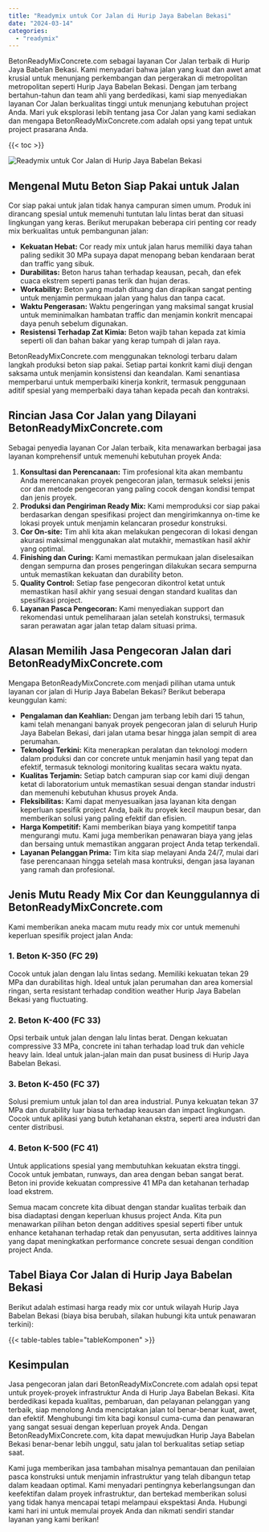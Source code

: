 ```yaml
---
title: "Readymix untuk Cor Jalan di Hurip Jaya Babelan Bekasi"
date: "2024-03-14"
categories: 
  - "readymix"
---
```


BetonReadyMixConcrete.com sebagai layanan Cor Jalan terbaik di Hurip Jaya Babelan Bekasi. Kami menyadari bahwa jalan yang kuat dan awet amat krusial untuk menunjang perkembangan dan pergerakan di metropolitan metropolitan seperti Hurip Jaya Babelan Bekasi. Dengan jam terbang bertahun-tahun dan team ahli yang berdedikasi, kami siap menyediakan layanan Cor Jalan berkualitas tinggi untuk menunjang kebutuhan project Anda. Mari yuk eksplorasi lebih tentang jasa Cor Jalan yang kami sediakan dan mengapa BetonReadyMixConcrete.com adalah opsi yang tepat untuk project prasarana Anda.

{{< toc >}}

![Readymix untuk Cor Jalan di Hurip Jaya Babelan Bekasi](https://betoncor8.github.io/cor/harga-beton-readymix-concrete%20(32).png)

## Mengenal Mutu Beton Siap Pakai untuk Jalan

Cor siap pakai untuk jalan tidak hanya campuran simen umum. Produk ini dirancang spesial untuk memenuhi tuntutan lalu lintas berat dan situasi lingkungan yang keras. Berikut merupakan beberapa ciri penting cor ready mix berkualitas untuk pembangunan jalan:

- **Kekuatan Hebat:** Cor ready mix untuk jalan harus memiliki daya tahan paling sedikit 30 MPa supaya dapat menopang beban kendaraan berat dan traffic yang sibuk.
- **Durabilitas:** Beton harus tahan terhadap keausan, pecah, dan efek cuaca ekstrem seperti panas terik dan hujan deras.
- **Workability:** Beton yang mudah dituang dan dirapikan sangat penting untuk menjamin permukaan jalan yang halus dan tanpa cacat.
- **Waktu Pengerasan:** Waktu pengeringan yang maksimal sangat krusial untuk meminimalkan hambatan traffic dan menjamin konkrit mencapai daya penuh sebelum digunakan.
- **Resistensi Terhadap Zat Kimia:** Beton wajib tahan kepada zat kimia seperti oli dan bahan bakar yang kerap tumpah di jalan raya.

BetonReadyMixConcrete.com menggunakan teknologi terbaru dalam langkah produksi beton siap pakai. Setiap partai konkrit kami diuji dengan saksama untuk menjamin konsistensi dan keandalan. Kami senantiasa memperbarui untuk memperbaiki kinerja konkrit, termasuk penggunaan aditif spesial yang memperbaiki daya tahan kepada pecah dan kontraksi.

## Rincian Jasa Cor Jalan yang Dilayani BetonReadyMixConcrete.com

Sebagai penyedia layanan Cor Jalan terbaik, kita menawarkan berbagai jasa layanan komprehensif untuk memenuhi kebutuhan proyek Anda:

1. **Konsultasi dan Perencanaan:** Tim profesional kita akan membantu Anda merencanakan proyek pengecoran jalan, termasuk seleksi jenis cor dan metode pengecoran yang paling cocok dengan kondisi tempat dan jenis proyek.
2. **Produksi dan Pengiriman Ready Mix:** Kami memproduksi cor siap pakai berdasarkan dengan spesifikasi project dan mengirimkannya on-time ke lokasi proyek untuk menjamin kelancaran prosedur konstruksi.
3. **Cor On-site:** Tim ahli kita akan melakukan pengecoran di lokasi dengan akurasi maksimal menggunakan alat mutakhir, memastikan hasil akhir yang optimal.
4. **Finishing dan Curing:** Kami memastikan permukaan jalan diselesaikan dengan sempurna dan proses pengeringan dilakukan secara sempurna untuk memastikan kekuatan dan durability beton.
5. **Quality Control:** Setiap fase pengecoran dikontrol ketat untuk memastikan hasil akhir yang sesuai dengan standard kualitas dan spesifikasi project.
6. **Layanan Pasca Pengecoran:** Kami menyediakan support dan rekomendasi untuk pemeliharaan jalan setelah konstruksi, termasuk saran perawatan agar jalan tetap dalam situasi prima.

## Alasan Memilih Jasa Pengecoran Jalan dari BetonReadyMixConcrete.com

Mengapa BetonReadyMixConcrete.com menjadi pilihan utama untuk layanan cor jalan di Hurip Jaya Babelan Bekasi? Berikut beberapa keunggulan kami:

- **Pengalaman dan Keahlian:** Dengan jam terbang lebih dari 15 tahun, kami telah menangani banyak proyek pengecoran jalan di seluruh Hurip Jaya Babelan Bekasi, dari jalan utama besar hingga jalan sempit di area perumahan.
- **Teknologi Terkini:** Kita menerapkan peralatan dan teknologi modern dalam produksi dan cor concrete untuk menjamin hasil yang tepat dan efektif, termasuk teknologi monitoring kualitas secara waktu nyata.
- **Kualitas Terjamin:** Setiap batch campuran siap cor kami diuji dengan ketat di laboratorium untuk memastikan sesuai dengan standar industri dan memenuhi kebutuhan khusus proyek Anda.
- **Fleksibilitas:** Kami dapat menyesuaikan jasa layanan kita dengan keperluan spesifik project Anda, baik itu proyek kecil maupun besar, dan memberikan solusi yang paling efektif dan efisien.
- **Harga Kompetitif:** Kami memberikan biaya yang kompetitif tanpa mengurangi mutu. Kami juga memberikan penawaran biaya yang jelas dan bersaing untuk memastikan anggaran project Anda tetap terkendali.
- **Layanan Pelanggan Prima:** Tim kita siap melayani Anda 24/7, mulai dari fase perencanaan hingga setelah masa kontruksi, dengan jasa layanan yang ramah dan profesional.

## Jenis Mutu Ready Mix Cor dan Keunggulannya di BetonReadyMixConcrete.com

Kami memberikan aneka macam mutu ready mix cor untuk memenuhi keperluan spesifik project jalan Anda:

### 1\. Beton K-350 (FC 29)

Cocok untuk jalan dengan lalu lintas sedang. Memiliki kekuatan tekan 29 MPa dan durabilitas high. Ideal untuk jalan perumahan dan area komersial ringan, serta resistant terhadap condition weather Hurip Jaya Babelan Bekasi yang fluctuating.

### 2\. Beton K-400 (FC 33)

Opsi terbaik untuk jalan dengan lalu lintas berat. Dengan kekuatan compressive 33 MPa, concrete ini tahan terhadap load truk dan vehicle heavy lain. Ideal untuk jalan-jalan main dan pusat business di Hurip Jaya Babelan Bekasi.

### 3\. Beton K-450 (FC 37)

Solusi premium untuk jalan tol dan area industrial. Punya kekuatan tekan 37 MPa dan durability luar biasa terhadap keausan dan impact lingkungan. Cocok untuk aplikasi yang butuh ketahanan ekstra, seperti area industri dan center distribusi.

### 4\. Beton K-500 (FC 41)

Untuk applications spesial yang membutuhkan kekuatan ekstra tinggi. Cocok untuk jembatan, runways, dan area dengan beban sangat berat. Beton ini provide kekuatan compressive 41 MPa dan ketahanan terhadap load ekstrem.

Semua macam concrete kita dibuat dengan standar kualitas terbaik dan bisa diadaptasi dengan keperluan khusus project Anda. Kita pun menawarkan pilihan beton dengan additives spesial seperti fiber untuk enhance ketahanan terhadap retak dan penyusutan, serta additives lainnya yang dapat meningkatkan performance concrete sesuai dengan condition project Anda.

## Tabel Biaya Cor Jalan di Hurip Jaya Babelan Bekasi

Berikut adalah estimasi harga ready mix cor untuk wilayah Hurip Jaya Babelan Bekasi (biaya bisa berubah, silakan hubungi kita untuk penawaran terkini):

{{< table-tables table="tableKomponen" >}}

## Kesimpulan

Jasa pengecoran jalan dari BetonReadyMixConcrete.com adalah opsi tepat untuk proyek-proyek infrastruktur Anda di Hurip Jaya Babelan Bekasi. Kita berdedikasi kepada kualitas, pembaruan, dan pelayanan pelanggan yang terbaik, siap menolong Anda menciptakan jalan tol benar-benar kuat, awet, dan efektif. Menghubungi tim kita bagi konsul cuma-cuma dan penawaran yang sangat sesuai dengan keperluan proyek Anda. Dengan BetonReadyMixConcrete.com, kita dapat mewujudkan Hurip Jaya Babelan Bekasi benar-benar lebih unggul, satu jalan tol berkualitas setiap setiap saat.

Kami juga memberikan jasa tambahan misalnya pemantauan dan penilaian pasca konstruksi untuk menjamin infrastruktur yang telah dibangun tetap dalam keadaan optimal. Kami menyadari pentingnya keberlangsungan dan keefektifan dalam proyek infrastruktur, dan bertekad memberikan solusi yang tidak hanya mencapai tetapi melampaui ekspektasi Anda. Hubungi kami hari ini untuk memulai proyek Anda dan nikmati sendiri standar layanan yang kami berikan!
